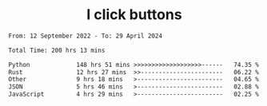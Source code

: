 <h1 align="center">
I click buttons
</h1>

<!--START_SECTION:waka-->

```txt
From: 12 September 2022 - To: 29 April 2024

Total Time: 200 hrs 13 mins

Python             148 hrs 51 mins >>>>>>>>>>>>>>>>>>>------   74.35 %
Rust               12 hrs 27 mins  >>-----------------------   06.22 %
Other              9 hrs 18 mins   >------------------------   04.65 %
JSON               5 hrs 46 mins   >------------------------   02.88 %
JavaScript         4 hrs 29 mins   >------------------------   02.25 %
```

<!--END_SECTION:waka-->
